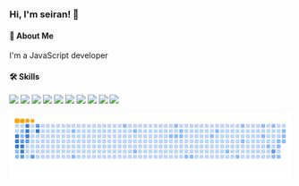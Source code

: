 ### Hi, I'm seiran! 👋

#### 🚀 About Me

I'm a JavaScript developer

#### 🛠 Skills

<p align="left"><img src="https://img.shields.io/badge/-HTML5-E34F26?style=flat-square&logo=html5&logoColor=fff">
<img src="https://img.shields.io/badge/-JavaScript-F7DF1E?style=flat-square&logo=JavaScript&logoColor=fff">
<img src="https://img.shields.io/badge/-CSS3-1572B6?style=flat-square&logo=CSS3&logoColor=fff">
<img src="https://img.shields.io/badge/-Node.js-339933?style=flat-square&logo=nodedotjs&logoColor=fff">
<img src="https://img.shields.io/badge/-TypeScript-3178C6?style=flat-square&logo=typescript&logoColor=fff">
<img src="https://img.shields.io/badge/-React-61DAFB?style=flat-square&logo=React&logoColor=fff">
<img src="https://img.shields.io/badge/-Vue-4FC08D?style=flat-square&logo=Vue.js&logoColor=fff">
<img src="https://img.shields.io/badge/-Express-000000?style=flat-square&logo=Express&logoColor=fff">
<img src="https://img.shields.io/badge/-Ubuntu-E95420?style=flat-square&logo=Ubuntu&logoColor=fff">
<img src="https://img.shields.io/badge/-Docker-2496ED?style=flat-square&logo=Docker&logoColor=fff"></p>

![](https://raw.githubusercontent.com/seiran233/seiran233/main/assets/ocean.gif?color_snake=orange&color_dots=#bfd6f6,#8dbdff,#64a1f4,#4b91f1,#3c7dd9)

